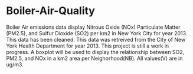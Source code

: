 # Boiler-Air-Quality
Boiler Air emissions data display Nitrous Oxide (NOx) Particulate Matter (PM2.5), and Sulfur Dioxide (SO2) per km2 in New York City for year 2013.
This data has been cleaned. This data was retreived from the City of New York Health Department for year 2013. This project is still a work in progress. A boxplot will be used to 
display the relationship between SO2, PM2.5, and NOx in a km2 area per Neighorhood(NB). All values(V) are in ug/m3.
